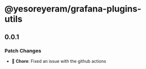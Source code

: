# @yesoreyeram/grafana-plugins-utils

## 0.0.1

### Patch Changes

- 🐛 **Chore**: Fixed an issue with the github actions

